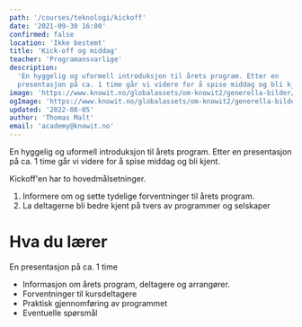 ```yaml
---
path: '/courses/teknologi/kickoff'
date: '2021-09-30 16:00'
confirmed: false
location: 'Ikke bestemt'
title: 'Kick-off og middag'
teacher: 'Programansvarlige'
description:
  'En hyggelig og uformell introduksjon til årets program. Etter en
  presentasjon på ca. 1 time går vi videre for å spise middag og bli kjent.'
image: 'https://www.knowit.no/globalassets/om-knowit2/generella-bilder/colleagues-having-a-coffee-1500x1000.jpg'
ogImage: 'https://www.knowit.no/globalassets/om-knowit2/generella-bilder/colleagues-having-a-coffee-1500x1000.jpg'
updated: '2022-08-05'
author: 'Thomas Malt'
email: 'academy@knowit.no'
---
```


En hyggelig og uformell introduksjon til årets program. Etter en presentasjon
på ca. 1 time går vi videre for å spise middag og bli kjent.

Kickoff'en har to hovedmålsetninger.

1. Informere om og sette tydelige forventninger til årets program.
2. La deltagerne bli bedre kjent på tvers av programmer og selskaper

# Hva du lærer

En presentasjon på ca. 1 time

- Informasjon om årets program, deltagere og arrangører.
- Forventninger til kursdeltagere
- Praktisk gjennomføring av programmet
- Eventuelle spørsmål
